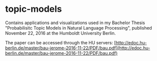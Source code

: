 # topic-models
Contains applications and visualizations used in my Bachelor Thesis "Probabilisitc Topic Models in Natural Language Processing", published November 22, 2016 at the Humboldt University Berlin.

The paper can be accessed through the HU servers:
[http://edoc.hu-berlin.de/master/bau-jerome-2016-11-22/PDF/bau.pdf](http://edoc.hu-berlin.de/master/bau-jerome-2016-11-22/PDF/bau.pdf)

